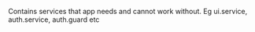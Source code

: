 Contains services that app needs and cannot work without. Eg ui.service, auth.service, auth.guard etc